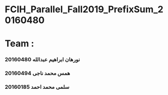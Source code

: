 # FCIH_Parallel_Fall2019_PrefixSum_20160480
# Team :
### نورهان ابراهيم عبدالله 20160480
### همس محمد ناجى 20160494
### سلمى محمد احمد 20160185
 
